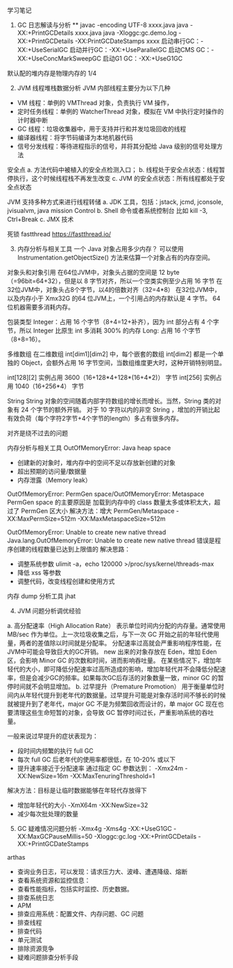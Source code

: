 学习笔记
1. GC 日志解读与分析 **
javac -encoding UTF-8 xxxx.java
java -XX:+PrintGCDetails xxxx.java
java -Xloggc:gc.demo.log -XX:+PrintGCDetails -XX:PrintGCDateStamps xxxx
启动串行GC：-XX:+UseSerialGC
启动并行GC：-XX:+UseParallelGC
启动CMS GC：-XX:+UseConcMarkSweepGC
启动G1 GC：-XX:+UseG1GC

默认配的堆内存是物理内存的 1/4

2. JVM 线程堆栈数据分析
JVM 内部线程主要分为以下几种
- VM 线程：单例的 VMThread 对象，负责执行 VM 操作，
- 定时任务线程：单例的 WatcherThread 对象，模拟在 VM 中执行定时操作的计时器中断
- GC 线程：垃圾收集器中，用于支持并行和并发垃圾回收的线程
- 编译器线程：将字节码编译为本地机器代码
- 信号分发线程：等待进程指示的信号，并将其分配给 Java 级别的信号处理方法

安全点
a. 方法代码中被植入的安全点检测入口；
b. 线程处于安全点状态：线程暂停执行，这个时候线程栈不再发生改变
c. JVM 的安全点状态：所有线程都处于安全点状态

JVM 支持多种方式来进行线程转储
a. JDK 工具，包括：jstack, jcmd, jconsole, jvisualvm, java mission Control
b. Shell 命令或者系统控制台 比如 kill -3, Ctrl+Break
c. JMX 技术

死锁
fastthread
https://fastthread.io/

3. 内存分析与相关工具
一个 Java 对象占用多少内存？
可以使用 Instrumentation.getObjectSize() 方法来估算一个对象占有的内存空间。

对象头和对象引用
在64位JVM中，对象头占据的空间是 12 byte（=96bit=64+32），但是以 8 字节对齐，所以一个空类实例至少占用 16 字节
在32位JVM中，对象头占8个字节，以4的倍数对齐（32=4\*8）
在32位JVM中，以及内存小于 Xmx32G 的64 位JVM上，一个引用占的内存默认是 4 字节。
64 位机器需要多消耗内存。

包装类型
Integer：占用 16 个字节（8+4=12+补齐），因为 int 部分占有 4 个字节，所以 Integer 比原生 int 多消耗 300% 的内存
Long: 占用 16 个字节（8+8=16）。

多维数组
在二维数组 int[dim1][dim2] 中，每个嵌套的数组 int[dim2] 都是一个单独的 Object，会额外占用 16 字节空间，当数组维度更大时，这种开销特别明显。

int[128][2] 实例占用 3600（16+128\*4+128\*(16+4\*2)） 字节
int[256] 实例占用 1040（16+256\*4） 字节

String
String 对象的空间随着内部字符数组的增长而增长。当然，String 类的对象有 24 个字节的额外开销。
对于 10 字符以内的非空 String ，增加的开销比起有效负荷（每个字符2字节+4个字节的length）多占有很多内存。

对齐是绕不过去的问题

内存分析与相关工具
OutOfMemoryError: Java heap space
- 创建新的对象时，堆内存中的空间不足以存放新创建的对象
- 超出预期的访问量/数据量
- 内存泄露（Memory leak）

OutOfMemoryError: PermGen space/OutOfMemoryError: Metaspace
PermGen space 的主要原因是 加载到内存中的 class 数量太多或体积太大，超过了 PermGen 区大小
解决方法：增大 PermGen/Metaspace
-XX:MaxPermSize=512m
-XX:MaxMetaspaceSize=512m

OutOfMemoryError: Unable to create new native thread
Java.lang.OutOfMemoryError: Unable to create new native thread 错误是程序创建的线程数量已达到上限值的
解决思路：
- 调整系统参数 ulimit -a，echo 120000 >/proc/sys/kernel/threads-max
- 降低 xss 等参数
- 调整代码，改变线程创建和使用方式

内存 dump 分析工具
jhat


4. JVM 问题分析调优经验

a. 高分配速率（High Allocation Rate）
表示单位时间内分配的内存量。通常使用 MB/sec 作为单位。上一次垃圾收集之后，与下一次 GC 开始之前的年轻代使用量，两者的差值除以时间就是分配率。
分配速率过高就会严重影响程序性能，在JVM中可能会导致巨大的GC开销。
new 出来的对象存放在 Eden，增加 Eden 区，会影响 Minor GC 的次数和时间，进而影响吞吐量。
在某些情况下，增加年轻代的大小，即可降低分配速率过高所造成的影响，增加年轻代并不会降低分配速率，但是会减少GC的频率。如果每次GC后存活的对象数量一致，minor GC 的暂停时间就不会明显增加。
b. 过早提升（Premature Promotion）
用于衡量单位时间内从年轻代提升到老年代的数据量。过早提升可能是对象存活时间不够长的时候就被提升到了老年代，major GC 不是为频繁回收而设计的，单 major GC 现在也要清理这些生命短暂的对象，会导致 GC 暂停时间过长，严重影响系统的吞吐量。

一般来说过早提升的症状表现为：
- 段时间内频繁的执行 full GC
- 每次 full GC 后老年代的使用率都很低，在 10-20% 或以下
- 提升速率接近于分配速率
通过指定 GC 参数达到：
-Xmx24m -XX:NewSize=16m -XX:MaxTenuringThreshold=1

解决方法：目标是让临时数据能够在年轻代存放得下
- 增加年轻代的大小 -XmX64m -XX:NewSize=32
- 减少每次批处理的数量


5. GC 疑难情况问题分析
-Xmx4g -Xms4g -XX:+UseG1GC -XX:MaxGCPauseMillis=50 -Xloggc:gc.log -XX:+PrintGCDetails -XX:+PrintGCDateStamps

arthas

- 查询业务日志，可以发现：请求压力大、波峰、遭遇降级、熔断
- 查看系统资源和监控信息：
- 查看性能指标，包括实时监控、历史数据。
- 排查系统日志
- APM
- 排查应用系统：配置文件、内存问题、GC 问题
- 排查线程
- 排查代码
- 单元测试
- 排除资源竞争
- 疑难问题排查分析手段